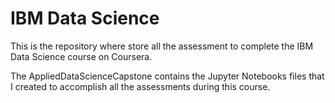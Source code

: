 # IBM Data Science
This is the repository where store all the assessment to complete the IBM Data Science course on Coursera.

The AppliedDataScienceCapstone contains the Jupyter Notebooks files that I created to accomplish all the assessments during this course.
